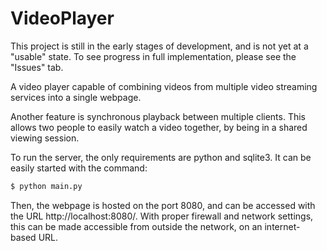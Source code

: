 # VideoPlayer

This project is still in the early stages of development, and is not yet at a "usable" state.  To see progress in full implementation, please see the "Issues" tab.

A video player capable of combining videos from multiple video streaming services into a single webpage.

Another feature is synchronous playback between multiple clients. 
This allows two people to easily watch a video together, by being in a shared viewing session.

To run the server, the only requirements are python and sqlite3. 
It can be easily started with the command:  
```bash
$ python main.py
```

Then, the webpage is hosted on the port 8080, and can be accessed with the URL http://localhost:8080/. 
With proper firewall and network settings, this can be made accessible from outside the network, on an internet-based URL.

